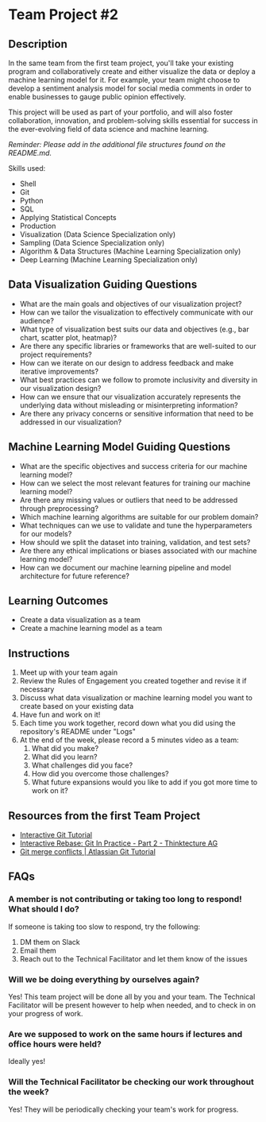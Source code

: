# Team Project #2

## Description

In the same team from the first team project, you'll take your existing program and collaboratively create and either visualize the data or deploy a machine learning model for it. For example, your team might choose to develop a sentiment analysis model for social media comments in order to enable businesses to gauge public opinion effectively.

This project will be used as part of your portfolio, and will also foster collaboration, innovation, and problem-solving skills essential for success in the ever-evolving field of data science and machine learning.

_Reminder: Please add in the additional file structures found on the README.md._

Skills used:

* Shell
* Git
* Python
* SQL
* Applying Statistical Concepts
* Production
* Visualization (Data Science Specialization only)
* Sampling (Data Science Specialization only)
* Algorithm & Data Structures (Machine Learning Specialization only)
* Deep Learning (Machine Learning Specialization only)

## Data Visualization Guiding Questions

* What are the main goals and objectives of our visualization project?
* How can we tailor the visualization to effectively communicate with our audience?
* What type of visualization best suits our data and objectives (e.g., bar chart, scatter plot, heatmap)?
* Are there any specific libraries or frameworks that are well-suited to our project requirements?
* How can we iterate on our design to address feedback and make iterative improvements?
* What best practices can we follow to promote inclusivity and diversity in our visualization design?
* How can we ensure that our visualization accurately represents the underlying data without misleading or misinterpreting information?
* Are there any privacy concerns or sensitive information that need to be addressed in our visualization?

## Machine Learning Model Guiding Questions

* What are the specific objectives and success criteria for our machine learning model?
* How can we select the most relevant features for training our machine learning model?
* Are there any missing values or outliers that need to be addressed through preprocessing?
* Which machine learning algorithms are suitable for our problem domain?
* What techniques can we use to validate and tune the hyperparameters for our models?
* How should we split the dataset into training, validation, and test sets?
* Are there any ethical implications or biases associated with our machine learning model?
* How can we document our machine learning pipeline and model architecture for future reference?

## Learning Outcomes

* Create a data visualization as a team
* Create a machine learning model as a team

## Instructions

1. Meet up with your team again
2. Review the Rules of Engagement you created together and revise it if necessary
3. Discuss what data visualization or machine learning model you want to create based on your existing data
4. Have fun and work on it!
5. Each time you work together, record down what you did using the repository's README under "Logs"
6. At the end of the week, please record a 5 minutes video as a team:
    1. What did you make?
    2. What did you learn?
    3. What challenges did you face?
    4. How did you overcome those challenges?
    5. What future expansions would you like to add if you got more time to work on it?

## Resources from the first Team Project

* [Interactive Git Tutorial](https://learngitbranching.js.org/)
* [Interactive Rebase: Git In Practice - Part 2 - Thinktecture AG](https://www.thinktecture.com/en/tools/git-interactive-rebase/)
* [Git merge conflicts | Atlassian Git Tutorial](https://www.atlassian.com/git/tutorials/using-branches/merge-conflicts#:~:text=Understanding%20merge%20conflicts,automatically%20determine%20what%20is%20correct.)

## FAQs

### A member is not contributing or taking too long to respond! What should I do?

If someone is taking too slow to respond, try the following:

1.  DM them on Slack
2.  Email them
3.  Reach out to the Technical Facilitator and let them know of the issues

### Will we be doing everything by ourselves again?

Yes! This team project will be done all by you and your team. The Technical Facilitator will be present however to help when needed, and to check in on your progress of work.

### Are we supposed to work on the same hours if lectures and office hours were held?

Ideally yes!

### Will the Technical Facilitator be checking our work throughout the week?

Yes! They will be periodically checking your team's work for progress.
